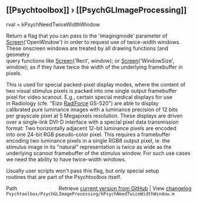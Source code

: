 ## [[Psychtoolbox]] &#8250; [[PsychGLImageProcessing]]

rval = kPsychNeedTwiceWidthWindow  
  
Return a flag that you can pass to the 'imagingmode' parameter of  
[Screen](Screen)('OpenWindow') in order to request use of twice-width windows.  
These onscreen windows are treated by all drawing functions (and geometry  
query functions like [Screen](Screen)('Rect', window); or [Screen](Screen)('WindowSize',  
window); as if they have twice the width of the underlying framebuffer in  
pixels.  
  
This is used for special packed-pixel display modes, where the content of  
two visual stimulus pixels is packed into one single output framebuffer  
pixel for video scanout. E.g., certain special medical displays for use  
in Radiology (cfe. "Eizo [RadiForce](RadiForce) GS-520") are able to display  
calibrated pure luminance images with a luminance precision of 12 bits  
per grayscale pixel at 5 Megapixels resolution. These displays are driven  
over a single-link DVI-D interface with a special pixel data transmission  
format: Two horizontally adjacent 12-bit luminance pixels are encoded  
into one 24-bit RGB pseudo-color pixel. This requires a framebuffer  
encoding two luminance pixels in a single RGB8 output pixel, ie. the  
stimulus image in its "natural" representation is twice as wide as the  
underlying scanout framebuffer of the stimulus window. For such use cases  
we need the ability to have twice-width windows.  
  
Usually user scripts won't pass this flag, but only special setup  
routines that are part of the Psychtoolbox itself.  
  




<div class="code_header" style="text-align:right;">
  <span style="float:left;">Path&nbsp;&nbsp;</span> <span class="counter">Retrieve <a href=
  "https://raw.github.com/Psychtoolbox-3/Psychtoolbox-3/beta/Psychtoolbox/PsychGLImageProcessing/kPsychNeedTwiceWidthWindow.m">current version from GitHub</a> | View <a href=
  "https://github.com/Psychtoolbox-3/Psychtoolbox-3/commits/beta/Psychtoolbox/PsychGLImageProcessing/kPsychNeedTwiceWidthWindow.m">changelog</a></span>
</div>
<div class="code">
  <code>Psychtoolbox/PsychGLImageProcessing/kPsychNeedTwiceWidthWindow.m</code>
</div>

